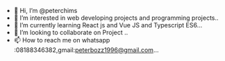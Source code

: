 - 👋 Hi, I’m @peterchims
- 👀 I’m interested in web developing projects and programming projects..
- 🌱 I’m currently learning React js and Vue JS and Typescript ES6...
- 💞️ I’m looking to collaborate on Project ..
- 📫 How to reach me on whatsapp :08188346382,gmail:peterbozz1996@gmail.com...

<!---
peterchims/peterchims is a ✨ special ✨ repository because its `README.md` (this file) appears on your GitHub profile.
You can click the Preview link to take a look at your changes.
--->
